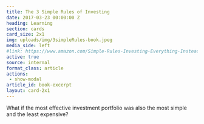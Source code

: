 ```yaml
---
title: The 3 Simple Rules of Investing
date: 2017-03-23 00:00:00 Z
heading: Learning
section: cards
card_size: 2x1
img: uploads/img/3simpleRules-book.jpeg
media_side: left
#link: https://www.amazon.com/Simple-Rules-Investing-Everything-Instead/dp/1626561621/ref=sr_1_1?ie=UTF8&qid=1487016255&sr=8-1&keywords=edesess
active: true
source: internal
format_class: article
actions: 
 - show-modal
article_id: book-excerpt
layout: card-2x1
---
```


What if the most effective investment portfolio was also the most simple and the least expensive?